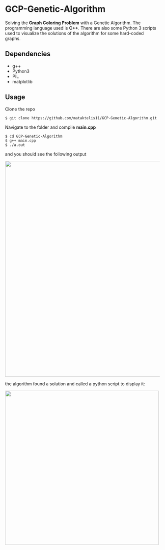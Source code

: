 # GCP-Genetic-Algorithm
Solving the **Graph Coloring Problem** with a Genetic Algorithm. The programming language used is **C++**. There are also some Python 3 scripts used to visualize the solutions of the algorithm for some hard-coded graphs.


## Dependencies
- g++
- Python3
- PIL
- matplotlib


## Usage
Clone the repo
```
$ git clone https://github.com/mataktelis11/GCP-Genetic-Algorithm.git
```
Navigate to the folder and compile **main.cpp**
```
$ cd GCP-Genetic-Algorithm
$ g++ main.cpp
$ ./a.out
```
and you should see the following output

<img src="https://user-images.githubusercontent.com/61196956/169772631-3d32713b-82f6-4459-bf69-c451de29aa55.png" width="700">

the algorithm found a solution and called a python script to display it:

<img src="https://user-images.githubusercontent.com/61196956/169773562-11de3163-6460-48eb-9d9c-972cee824951.png" width="500">
